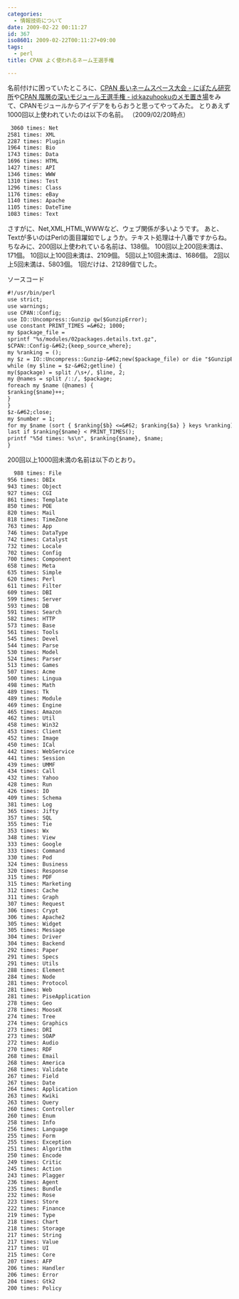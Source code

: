 ```yaml
---
categories:
  - 情報技術について
date: 2009-02-22 00:11:27
id: 367
iso8601: 2009-02-22T00:11:27+09:00
tags:
  - perl
title: CPAN よく使われるネーム王選手権

---
```


名前付けに困っていたところに、<a href="http://blog.livedoor.jp/nipotan/archives/51221449.html">CPAN 長いネームスペース大会 - にぽたん研究所</a>や<a href="http://d.hatena.ne.jp/kazuhooku/20090217/1234872041">CPAN 階層の深いモジュール王選手権 - id:kazuhookuのメモ置き場</a>をみて、CPANモジュールからアイデアをもらおうと思ってやってみた。
とりあえず1000回以上使われていたのは以下の名前。
（2009/02/20時点）
```default
 3060 times: Net
2581 times: XML
2287 times: Plugin
1964 times: Bio
1743 times: Data
1696 times: HTML
1427 times: API
1346 times: WWW
1310 times: Test
1296 times: Class
1176 times: eBay
1140 times: Apache
1105 times: DateTime
1083 times: Text
```
さすがに、Net,XML,HTML,WWWなど、ウェブ関係が多いようです。
あと、Textが多いのはPerlの面目躍如でしょうか。テキスト処理は十八番ですからね。
ちなみに、200回以上使われている名前は、138個。
100回以上200回未満は、171個。
10回以上100回未満は、2109個。
5回以上10回未満は、1686個。
2回以上5回未満は、5803個。
1回だけは、21289個でした。


ソースコード
```default
#!/usr/bin/perl
use strict;
use warnings;
use CPAN::Config;
use IO::Uncompress::Gunzip qw($GunzipError);
use constant PRINT_TIMES =&#62; 1000;
my $package_file =
sprintf "%s/modules/02packages.details.txt.gz",
$CPAN::Config-&#62;{keep_source_where};
my %ranking = ();
my $z = IO::Uncompress::Gunzip-&#62;new($package_file) or die "$GunzipError\n";
while (my $line = $z-&#62;getline) {
my($package) = split /\s+/, $line, 2;
my @names = split /::/, $package;
foreach my $name (@names) {
$ranking{$name}++;
}
}
$z-&#62;close;
my $number = 1;
for my $name (sort { $ranking{$b} <=&#62; $ranking{$a} } keys %ranking) {
last if $ranking{$name} < PRINT_TIMES();
printf "%5d times: %s\n", $ranking{$name}, $name;
}
```
200回以上1000回未満の名前は以下のとおり。
```default
  988 times: File
956 times: DBIx
943 times: Object
927 times: CGI
861 times: Template
850 times: POE
820 times: Mail
818 times: TimeZone
763 times: App
746 times: DataType
742 times: Catalyst
732 times: Locale
702 times: Config
700 times: Component
658 times: Meta
635 times: Simple
620 times: Perl
611 times: Filter
609 times: DBI
599 times: Server
593 times: DB
591 times: Search
582 times: HTTP
573 times: Base
561 times: Tools
545 times: Devel
544 times: Parse
530 times: Model
524 times: Parser
513 times: Games
507 times: Acme
500 times: Lingua
498 times: Math
489 times: Tk
489 times: Module
469 times: Engine
465 times: Amazon
462 times: Util
458 times: Win32
453 times: Client
452 times: Image
450 times: ICal
442 times: WebService
441 times: Session
439 times: UMMF
434 times: Call
432 times: Yahoo
428 times: Run
426 times: IO
409 times: Schema
381 times: Log
365 times: Jifty
357 times: SQL
355 times: Tie
353 times: Wx
348 times: View
333 times: Google
333 times: Command
330 times: Pod
324 times: Business
320 times: Response
315 times: PDF
315 times: Marketing
312 times: Cache
311 times: Graph
307 times: Request
306 times: Crypt
306 times: Apache2
305 times: Widget
305 times: Message
304 times: Driver
304 times: Backend
292 times: Paper
291 times: Specs
291 times: Utils
288 times: Element
284 times: Node
281 times: Protocol
281 times: Web
281 times: PiseApplication
278 times: Geo
278 times: MooseX
274 times: Tree
274 times: Graphics
273 times: DRI
273 times: SOAP
272 times: Audio
270 times: RDF
268 times: Email
268 times: America
268 times: Validate
267 times: Field
267 times: Date
264 times: Application
263 times: Kwiki
263 times: Query
260 times: Controller
260 times: Enum
258 times: Info
256 times: Language
255 times: Form
255 times: Exception
251 times: Algorithm
250 times: Encode
249 times: Critic
245 times: Action
243 times: Plagger
236 times: Agent
235 times: Bundle
232 times: Rose
223 times: Store
222 times: Finance
219 times: Type
218 times: Chart
218 times: Storage
217 times: String
217 times: Value
217 times: UI
215 times: Core
207 times: AFP
206 times: Handler
206 times: Error
204 times: Gtk2
200 times: Policy
```
    	
